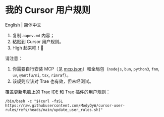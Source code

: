 # 我的 Cursor 用户规则

[English](./README.md) | 简体中文

1. 复制 `aapev.md` 内容；
2. 粘贴到 Cursor 用户规则。
3. High 起来吧！🎉

请注意：

1. 你需要自行安装 MCP（见 [mcp.json](./mcp.json)）和全局包（`nodejs`, `bun`, `python3`, `fnm`, `uv`, `@antfu/ni`, `tsx`, `rimraf`）。
2. 该规则应该对 Trae 也有效，但未经测试。

覆盖更新电脑上的 Trae IDE 和 Trae 插件的用户规则：

```shell
/bin/bash -c "$(curl -fsSL https://raw.githubusercontent.com/ModyQyW/cursor-user-rules/refs/heads/main/update_user_rules.sh)"
```
